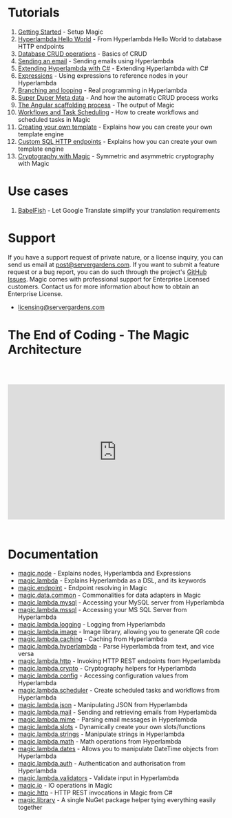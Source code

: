 
# Tutorials

1. [Getting Started](/tutorials/getting-started/) - Setup Magic
2. [Hyperlambda Hello World](/tutorials/hyperlambda-hello-world/) - From Hyperlambda Hello World to database HTTP endpoints
3. [Database CRUD operations](/tutorials/database-crud-operations/) - Basics of CRUD
4. [Sending an email](/tutorials/send-email/) - Sending emails using Hyperlambda
5. [Extending Hyperlambda with C#](/tutorials/extending-hyperlambda/) - Extending Hyperlambda with C#
6. [Expressions](/tutorials/expressions/) - Using expressions to reference nodes in your Hyperlambda
7. [Branching and looping](/tutorials/lambda/) - Real programming in Hyperlambda
8. [Super Duper Meta data](/tutorials/crudification-explained/) - And how the automatic CRUD process works
9. [The Angular scaffolding process](/tutorials/angular-scaffolder/) - The output of Magic
10. [Workflows and Task Scheduling](/tutorials/task-scheduler/) - How to create workflows and scheduled tasks in Magic
11. [Creating your own template](/tutorials/theming/) - Explains how you can create your own template engine
12. [Custom SQL HTTP endpoints](/tutorials/sql-http-endpoints/) - Explains how you can create your own template engine
13. [Cryptography with Magic](/tutorials/cryptography/) - Symmetric and asymmetric cryptography with Magic

# Use cases

1. [BabelFish](/tutorials/use-case-translation/) - Let Google Translate simplify your translation requirements

# Support

If you have a support request of private nature, or a license inquiry, you can send us
email at [post@servergardens.com](mailto:post@servergardens.com). If you want to submit a
feature request or a bug report, you can do such through the project's
[GitHub Issues](https://github.com/polterguy/magic/issues).
Magic comes with professional support for Enterprise Licensed customers. Contact us for more
information about how to obtain an Enterprise License.

* [licensing@servergardens.com](mailto:licensing@servergardens.com)

# The End of Coding - The Magic Architecture

<div style="position:relative; padding-bottom:56.25%; padding-top:30px; height:0; overflow:hidden;margin-top:4rem;margin-bottom:4rem;">
<iframe width="560" height="315" style="position:absolute; top:0; left:0; width:100%; height:100%;" src="https://www.youtube.com/embed/XljCYvaT5H0" frameborder="0" allow="accelerometer; autoplay; encrypted-media; gyroscope; picture-in-picture" allowfullscreen></iframe>
</div>

# Documentation

* [magic.node](/documentation/magic.node/) - Explains nodes, Hyperlambda and Expressions
* [magic.lambda](/documentation/magic.lambda/) - Explains Hyperlambda as a DSL, and its keywords
* [magic.endpoint](/documentation/magic.endpoint/) - Endpoint resolving in Magic
* [magic.data.common](/documentation/magic.data.common/) - Commonalities for data adapters in Magic
* [magic.lambda.mysql](/documentation/magic.lambda.mysql/) - Accessing your MySQL server from Hyperlambda
* [magic.lambda.mssql](/documentation/magic.lambda.mssql/) - Accessing your MS SQL Server from Hyperlambda
* [magic.lambda.logging](/documentation/magic.lambda.logging/) - Logging from Hyperlambda
* [magic.lambda.image](/documentation/magic.lambda.image/) - Image library, allowing you to generate QR code
* [magic.lambda.caching](/documentation/magic.lambda.caching/) - Caching from Hyperlambda
* [magic.lambda.hyperlambda](/documentation/magic.lambda.hyperlambda/) - Parse Hyperlambda from text, and vice versa
* [magic.lambda.http](/documentation/magic.lambda.http/) - Invoking HTTP REST endpoints from Hyperlambda
* [magic.lambda.crypto](/documentation/magic.lambda.crypto/) - Cryptography helpers for Hyperlambda
* [magic.lambda.config](/documentation/magic.lambda.config/) - Accessing configuration values from Hyperlambda
* [magic.lambda.scheduler](/documentation/magic.lambda.scheduler/) - Create scheduled tasks and workflows from Hyperlambda
* [magic.lambda.json](/documentation/magic.lambda.json/) - Manipulating JSON from Hyperlambda
* [magic.lambda.mail](/documentation/magic.lambda.mail/) - Sending and retrieving emails from Hyperlambda
* [magic.lambda.mime](/documentation/magic.lambda.mime/) - Parsing email messages in Hyperlambda
* [magic.lambda.slots](/documentation/magic.lambda.slots/) - Dynamically create your own slots/functions
* [magic.lambda.strings](/documentation/magic.lambda.strings/) - Manipulate strings in Hyperlambda
* [magic.lambda.math](/documentation/magic.lambda.math/) - Math operations from Hyperlambda
* [magic.lambda.dates](/documentation/magic.lambda.dates/) - Allows you to manipulate DateTime objects from Hyperlambda
* [magic.lambda.auth](/documentation/magic.lambda.auth/) - Authentication and authorisation from Hyperlambda
* [magic.lambda.validators](/documentation/magic.lambda.validators/) - Validate input in Hyperlambda
* [magic.io](/documentation/magic.io/) - IO operations in Magic
* [magic.http](/documentation/magic.http/) - HTTP REST invocations in Magic from C#
* [magic.library](/documentation/magic.library/) - A single NuGet package helper tying everything easily together

